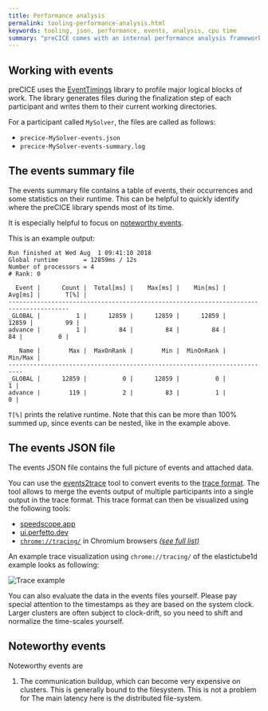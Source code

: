 ```yaml
---
title: Performance analysis
permalink: tooling-performance-analysis.html
keywords: tooling, json, performance, events, analysis, cpu time
summary: "preCICE comes with an internal performance analysis framework"
---
```


## Working with events

preCICE uses the [EventTimings](https://github.com/precice/EventTimings) library to profile major logical blocks of work.
The library generates files during the finalization step of each participant and writes them to their current working directories.

For a participant called `MySolver`, the files are called as follows:

* `precice-MySolver-events.json`
* `precice-MySolver-events-summary.log`

## The events summary file

The events summary file contains a table of events, their occurrences and some statistics on their runtime.
This can be helpful to quickly identify where the preCICE library spends most of its time.

It is especially helpful to focus on [noteworthy events](#noteworthy-events).

This is an example output:

```text
Run finished at Wed Aug  1 09:41:10 2018
Global runtime       = 12859ms / 12s
Number of processors = 4
# Rank: 0

  Event |      Count |  Total[ms] |    Max[ms] |    Min[ms] |    Avg[ms] |       T[%] |
---------------------------------------------------------------------------------------
_GLOBAL |          1 |      12859 |      12859 |      12859 |      12859 |         99 |
advance |          1 |         84 |         84 |         84 |         84 |          0 |

   Name |        Max |  MaxOnRank |        Min |  MinOnRank |    Min/Max |
--------------------------------------------------------------------------
_GLOBAL |      12859 |          0 |      12859 |          0 |          1 |
advance |        119 |          2 |         83 |          1 |          0 |
```

`T[%]` prints the relative runtime. Note that this can be more than 100% summed up, since events can be nested, like in the example above.

## The events JSON file

The events JSON file contains the full picture of events and attached data.

You can use the [events2trace](https://raw.githubusercontent.com/precice/EventTimings/master/extra/events2trace.py) tool to convert events to the [trace format](https://docs.google.com/document/d/1CvAClvFfyA5R-PhYUmn5OOQtYMH4h6I0nSsKchNAySU/view).
The tool allows to merge the events output of multiple participants into a single output in the trace format.
This trace format can then be visualized using the following tools:

* [speedscope.app](https://www.speedscope.app/)
* [ui.perfetto.dev](https://ui.perfetto.dev)
* [`chrome://tracing/`](chrome://tracing/) in Chromium browsers [_(see full list)_](https://en.wikipedia.org/wiki/Chromium_(web_browser)#Active)

An example trace visualization using `chrome://tracing/` of the elastictube1d example looks as following:

![Trace example](images/docs/tooling/elastictube1d-events.png)

You can also evaluate the data in the events files yourself.
Please pay special attention to the timestamps as they are based on the system clock.
Larger clusters are often subject to clock-drift, so you need to shift and normalize the time-scales yourself.

## Noteworthy events

Noteworthy events are

1. The communication buildup, which can become very expensive on clusters. This is generally bound to the filesystem. This is not a problem for The main latency here is the distributed file-system.
